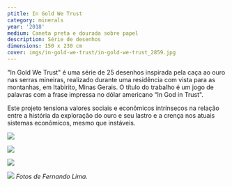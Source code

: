 ```yaml
---
ptitle: In Gold We Trust
category: minerals
year: '2018'
medium: Caneta preta e dourada sobre papel
description: Série de desenhos
dimensions: 150 x 230 cm
cover: imgs/in-gold-we-trust/in-gold-we-trust_2859.jpg
---
```

"In Gold We Trust" é uma série de 25 desenhos inspirada pela caça ao ouro nas serras mineiras, realizado durante uma residência com vista para as montanhas, em Itabirito, Minas Gerais. O título do trabalho é um jogo de palavras com a frase impressa no dólar americano “In God in Trust".

Este projeto tensiona valores sociais e econômicos intrínsecos na relação entre a história da exploração do ouro e seu lastro e a crença nos atuais sistemas econômicos, mesmo que instáveis.

![]({{site.baseurl}}/imgs/in-gold-we-trust/in-gold-we-trust_2832.jpg)

![]({{site.baseurl}}/imgs/in-gold-we-trust/in-gold-we-trust_2844.jpg)

![]({{site.baseurl}}/imgs/in-gold-we-trust/in-gold-we-trust_2839.jpg)

![]({{site.baseurl}}/imgs/in-gold-we-trust/in-gold-we-trust_2858.jpg)
_Fotos de Fernando Lima._
